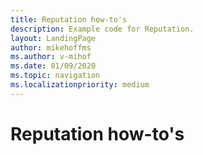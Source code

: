 ```yaml
---
title: Reputation how-to's
description: Example code for Reputation.
layout: LandingPage
author: mikehoffms
ms.author: v-mihof
ms.date: 01/09/2020
ms.topic: navigation
ms.localizationpriority: medium
---
```


# Reputation how-to's


<!--
### In this section

| Article | Description |
|---------|-------------|
| [__](__) | __ |
| [__](__) | __ |
| [__](__) | __ |
-->
